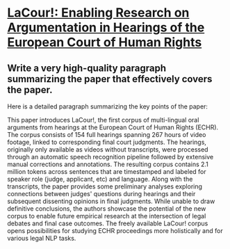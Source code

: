 # [LaCour!: Enabling Research on Argumentation in Hearings of the European   Court of Human Rights](https://arxiv.org/abs/2312.05061)

## Write a very high-quality paragraph summarizing the paper that effectively covers the paper.

 Here is a detailed paragraph summarizing the key points of the paper:

This paper introduces LaCour!, the first corpus of multi-lingual oral arguments from hearings at the European Court of Human Rights (ECHR). The corpus consists of 154 full hearings spanning 267 hours of video footage, linked to corresponding final court judgments. The hearings, originally only available as videos without transcripts, were processed through an automatic speech recognition pipeline followed by extensive manual corrections and annotations. The resulting corpus contains 2.1 million tokens across sentences that are timestamped and labeled for speaker role (judge, applicant, etc) and language. Along with the transcripts, the paper provides some preliminary analyses exploring connections between judges' questions during hearings and their subsequent dissenting opinions in final judgments. While unable to draw definitive conclusions, the authors showcase the potential of the new corpus to enable future empirical research at the intersection of legal debates and final case outcomes. The freely available LaCour! corpus opens possibilities for studying ECHR proceedings more holistically and for various legal NLP tasks.
